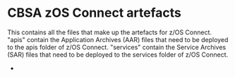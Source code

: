 # CBSA zOS Connect artefacts
<!---  Copyright IBM Corp. 2023                                               -->
This contains all the files that make up the artefacts for z/OS Connect. "apis" contain the Application Archives (AAR) files that need to be deployed to the apis folder of z/OS Connect. "services" contain the Service Archives (SAR) files that need to be deployed to the services folder of z/OS Connect.

*
